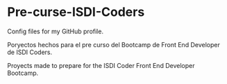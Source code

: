 # Pre-curse-ISDI-Coders
Config files for my GitHub profile.

Poryectos hechos para el pre curso del Bootcamp de Front End Developer de ISDI Coders.

Proyects made to prepare for the ISDI Coder Front End Developer Bootcamp.
